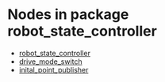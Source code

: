 # Nodes in package robot_state_controller
- [robot_state_controller](./robot_state_controller.md)
- [drive_mode_switch](./drive_mode_switch.md)
- [inital_point_publisher](./inital_point_publisher.md)

